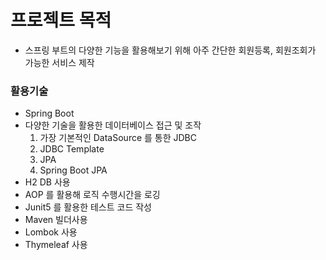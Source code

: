 # 프로젝트 목적
- 스프링 부트의 다양한 기능을 활용해보기 위해 아주 간단한 회원등록, 회원조회가 가능한 서비스 제작 

### 활용기술 
* Spring Boot
* 다양한 기술을 활용한 데이터베이스 접근 및 조작
  1. 가장 기본적인 DataSource 를 통한 JDBC
  2. JDBC Template
  3. JPA
  4. Spring Boot JPA
* H2 DB 사용
* AOP 를 활용해 로직 수행시간을 로깅
* Junit5 를 활용한 테스트 코드 작성 
* Maven 빌더사용
* Lombok 사용 
* Thymeleaf 사용
